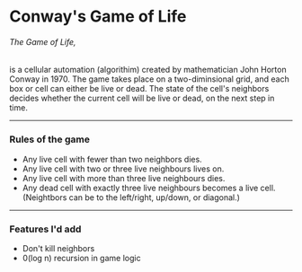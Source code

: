 # Conway's Game of Life
###### The Game of Life, 
is a cellular automation (algorithim) created by mathematician John Horton Conway in 1970. 
The game takes place on a two-diminsional grid, and each box or cell can either be live or dead. 
The state of the cell's neighbors decides whether the current cell will be live or dead, on the next step in time. 

 ******

### Rules of the game
* Any live cell with fewer than two neighbors dies.
* Any live cell with two or three live neighbours lives on.
* Any live cell with more than three live neighbours dies.
* Any dead cell with exactly three live neighbours becomes a live cell.
(Neightbors can be to the left/right, up/down, or diagonal.)
******

### Features I'd add

* Don't kill neighbors
* 0(log n) recursion in game logic
